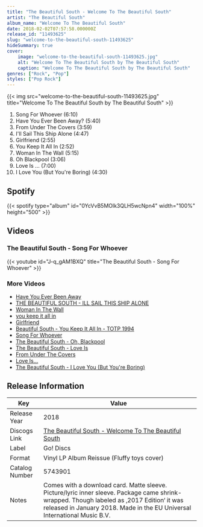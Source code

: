 ```yaml
---
title: "The Beautiful South - Welcome To The Beautiful South"
artist: "The Beautiful South"
album_name: "Welcome To The Beautiful South"
date: 2018-02-02T07:57:58.000000Z
release_id: "11493625"
slug: "welcome-to-the-beautiful-south-11493625"
hideSummary: true
cover:
    image: "welcome-to-the-beautiful-south-11493625.jpg"
    alt: "Welcome To The Beautiful South by The Beautiful South"
    caption: "Welcome To The Beautiful South by The Beautiful South"
genres: ["Rock", "Pop"]
styles: ["Pop Rock"]
---
```


{{< img src="welcome-to-the-beautiful-south-11493625.jpg" title="Welcome To The Beautiful South by The Beautiful South" >}}

<!-- section break -->

1. Song For Whoever (6:10)
2. Have You Ever Been Away? (5:40)
3. From Under The Covers (3:59)
4. I'll Sail This Ship Alone (4:47)
5. Girlfriend (2:55)
6. You Keep It All In (2:52)
7. Woman In The Wall (5:15)
8. Oh Blackpool (3:06)
9. Love Is ... (7:00)
10. I Love You (But You're Boring) (4:30)

<!-- section break -->


## Spotify
{{< spotify type="album" id="0YcVvB5MOlk3QLH5wcNpn4" width="100%" height="500" >}}



## Videos
### The Beautiful South - Song For Whoever
{{< youtube id="J-q_gAM1BXQ" title="The Beautiful South - Song For Whoever" >}}<br>

### More Videos

- [Have You Ever Been Away](https://www.youtube.com/watch?v=JPBwzOCpz74)
- [THE BEAUTIFUL SOUTH - ILL SAIL THIS SHIP ALONE](https://www.youtube.com/watch?v=_NljLKfcwOc)
- [Woman In The Wall](https://www.youtube.com/watch?v=Ea_GmMMVbUk)
- [you keep it all in](https://www.youtube.com/watch?v=-rBcIa7dLMQ)
- [Girlfriend](https://www.youtube.com/watch?v=im14_8uXhxM)
- [Beautiful South - You Keep It All In - TOTP 1994](https://www.youtube.com/watch?v=vuEuLTkfAgU)
- [Song For Whoever](https://www.youtube.com/watch?v=Jiags4WMI6k)
- [The Beautiful South - Oh, Blackpool](https://www.youtube.com/watch?v=pWzWtqY1Ar4)
- [The Beautiful South - Love Is](https://www.youtube.com/watch?v=atfQAIxY7w4)
- [From Under The Covers](https://www.youtube.com/watch?v=zJAPvGHDHeI)
- [Love Is...](https://www.youtube.com/watch?v=nzHU2pCUA0c)
- [The Beautiful South - I Love You (But You're Boring)](https://www.youtube.com/watch?v=LhXRAHepS7Q)


## Release Information
|  Key           | Value                                                |
| ---------------| ---------------------------------------------------- |
| Release Year   | 2018                                   |
| Discogs Link   | [The Beautiful South - Welcome To The Beautiful South](https://www.discogs.com/release/11493625-The-Beautiful-South-Welcome-To-The-Beautiful-South) |
| Label          | Go! Discs |
| Format         | Vinyl LP Album Reissue (Fluffy toys cover) |
| Catalog Number | 5743901 |
| Notes | Comes with a download card. Matte sleeve. Picture/lyric inner sleeve. Package came shrink-wrapped.  Though labeled as ‚2017 Edition‘ it was released in January 2018.  Made in the EU Universal International Music B.V. |